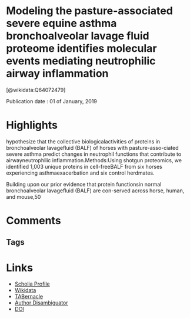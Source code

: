 
Modeling the pasture-associated severe equine asthma bronchoalveolar lavage fluid proteome identifies molecular events mediating neutrophilic airway inflammation
=================================================================================================================================================================
  
  [@wikidata:Q64072479]  
  
Publication date : 01 of January, 2019  

# Highlights

hypothesize that the collective biologicalactivities of proteins in bronchoalveolar lavagefluid (BALF) of horses with pasture-asso-ciated severe asthma predict changes in neutrophil functions that contribute to airwayneutrophilic inflammation.Methods:Using shotgun proteomics, we identified 1,003 unique proteins in cell-freeBALF from six horses experiencing asthmaexacerbation and six control herdmates.


Building upon our prior evidence that protein functionsin normal bronchoalveolar lavagefluid (BALF) are con-served across horse, human, and mouse,50


# Comments

## Tags

# Links
  
 * [Scholia Profile](https://scholia.toolforge.org/work/Q64072479)  
 * [Wikidata](https://www.wikidata.org/wiki/Q64072479)  
 * [TABernacle](https://tabernacle.toolforge.org/?#/tab/manual/Q64072479/P921%3BP4510)  
 * [Author Disambiguator](https://author-disambiguator.toolforge.org/work_item_oauth.php?id=Q64072479&batch_id=&match=1&author_list_id=&doit=Get+author+links+for+work)  
 * [DOI](https://doi.org/10.2147/VMRR.S194427)  
